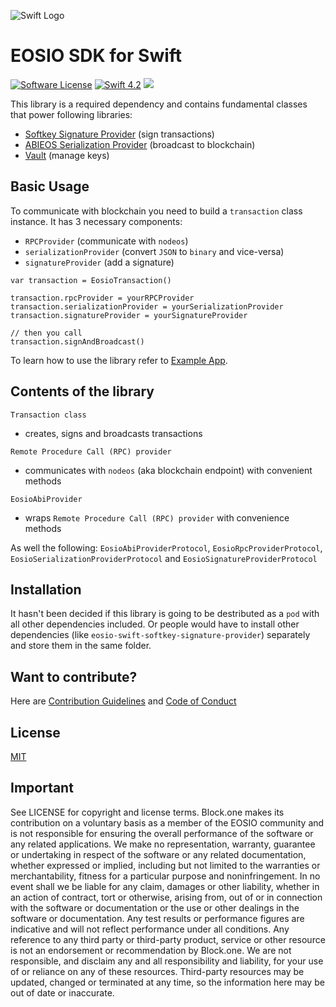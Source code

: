 ![Swift Logo](https://raw.githubusercontent.com/EOSIO/eosio-swift/master/img/swift-logo.png?token=AFzwEFrT-riFWTsx7qop866qtgizC7X1ks5conQgwA%3D%3D)
# EOSIO SDK for Swift

[![Software License](https://img.shields.io/badge/license-MIT-lightgrey.svg)](https://github.com/EOSIO/eosio-swift/blob/master/LICENSE)
[![Swift 4.2](https://img.shields.io/badge/Language-Swift_4.2-orange.svg)](https://swift.org)
![](https://img.shields.io/badge/Deployment%20Target-iOS%2012-blue.svg)

This library is a required dependency and contains fundamental classes that power following libraries:

* [Softkey Signature Provider](https://github.com/EOSIO/eosio-swift-softkey-signature-provider) (sign transactions)
* [ABIEOS Serialization Provider](https://github.com/EOSIO/eosio-swift-abieos-serialization-provider) (broadcast to blockchain)
* [Vault](https://github.com/EOSIO) (manage keys)


## Basic Usage

To communicate with blockchain you need to build a `transaction` class instance. It has 3 necessary components:

* `RPCProvider` (communicate with `nodeos`)
* `serializationProvider` (convert `JSON` to `binary` and vice-versa)
* `signatureProvider` (add a signature)

```
var transaction = EosioTransaction()

transaction.rpcProvider = yourRPCProvider
transaction.serializationProvider = yourSerializationProvider
transaction.signatureProvider = yourSignatureProvider

// then you call
transaction.signAndBroadcast()
```

To learn how to use the library refer to [Example App](https://github.com/EOSIO/eosio-reference-ios-authenticator-app).

## Contents of the library

`Transaction class`

* creates, signs and broadcasts transactions

`Remote Procedure Call (RPC) provider`

* communicates with `nodeos` (aka blockchain endpoint) with convenient methods

`EosioAbiProvider`

* wraps `Remote Procedure Call (RPC) provider` with convenience methods

As well the following: `EosioAbiProviderProtocol`, `EosioRpcProviderProtocol`, `EosioSerializationProviderProtocol` and  `EosioSignatureProviderProtocol`

## Installation
It hasn't been decided if this library is going to be destributed as a `pod` with all other dependencies included. Or people would have to install other dependencies (like `eosio-swift-softkey-signature-provider`) separately and store them in the same folder.

## Want to contribute?
Here are [Contribution Guidelines](https://github.com/EOSIO/eosio-swift/blob/master/CONTRIBUTING.md) and [Code of Conduct](./CONTRIBUTING.md#conduct)

## License
[MIT](https://github.com/EOSIO/eosio-swift/blob/master/LICENSE)


## Important

See LICENSE for copyright and license terms.  Block.one makes its contribution on a voluntary basis as a member of the EOSIO community and is not responsible for ensuring the overall performance of the software or any related applications.  We make no representation, warranty, guarantee or undertaking in respect of the software or any related documentation, whether expressed or implied, including but not limited to the warranties or merchantability, fitness for a particular purpose and noninfringement. In no event shall we be liable for any claim, damages or other liability, whether in an action of contract, tort or otherwise, arising from, out of or in connection with the software or documentation or the use or other dealings in the software or documentation.  Any test results or performance figures are indicative and will not reflect performance under all conditions.  Any reference to any third party or third-party product, service or other resource is not an endorsement or recommendation by Block.one.  We are not responsible, and disclaim any and all responsibility and liability, for your use of or reliance on any of these resources. Third-party resources may be updated, changed or terminated at any time, so the information here may be out of date or inaccurate.
